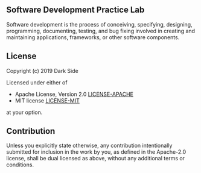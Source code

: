 ## Software Development Practice Lab

Software development is the process of conceiving, specifying, designing, programming, documenting, testing, and bug fixing involved in creating and maintaining applications, frameworks, or other software components.


## License

Copyright (c) 2019 Dark Side

Licensed under either of

 * Apache License, Version 2.0
   [LICENSE-APACHE](http://www.apache.org/licenses/LICENSE-2.0)
 * MIT license
   [LICENSE-MIT](http://opensource.org/licenses/MIT)

at your option.

## Contribution

Unless you explicitly state otherwise, any contribution intentionally submitted
for inclusion in the work by you, as defined in the Apache-2.0 license, shall be
dual licensed as above, without any additional terms or conditions.
